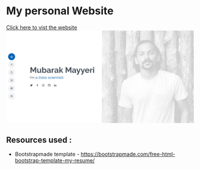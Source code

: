 # My personal Website

[Click here to vist the website](https://mubarakmayyeri.github.io/Personal-website/)  
![alt text](https://github.com/mubarakmayyeri/Personal-website/blob/main/assets/img/home.jpg)


## Resources used :
 * Bootstrapmade template - https://bootstrapmade.com/free-html-bootstrap-template-my-resume/
